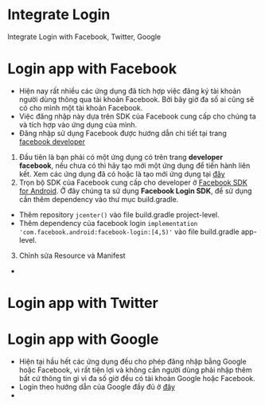 # Integrate Login
Integrate Login with Facebook, Twitter, Google

# Login app with Facebook

* Hiện nay rất nhiều các ứng dụng đã tích hợp việc đăng ký tài khoản người dùng thông qua tài khoản Facebook. Bởi bây giờ đa số ai cũng sẽ có cho mình một tài khoản Facebook.
* Việc đăng nhập này dựa trên SDK của Facebook cung cấp cho chúng ta và tích hợp vào ứng dụng của mình.
* Đăng nhập sử dụng Facebook được hướng dẫn chi tiết tại trang [facebook developer](https://developers.facebook.com/docs/facebook-login/android?locale=en)

1. Đầu tiên là bạn phải có một ứng dụng có trên trang **developer facebook**, nếu chưa có thì hãy tạo mới một ứng dụng để tiến hành liên kết. Xem các ứng dụng đã có hoặc là tạo mới ứng dụng tại [đây](https://developers.facebook.com/apps/)
2. Trọn bộ SDK của Facebook cung cấp cho developer ở [Facebook SDK for Android](https://developers.facebook.com/docs/android/componentsdks). Ở đây chúng ta sử dụng **Facebook Login SDK**, để sử dụng cần thêm dependency vào thư mục build.gradle.

* Thêm repository `jcenter()` vào file build.gradle project-level.
* Thêm dependency của facebook login `implementation 'com.facebook.android:facebook-login:[4,5)'` vào file build.gradle app-level.

3. Chỉnh sửa Resource và Manifest

*  

# Login app with Twitter

# Login app with Google

* Hiện tại hầu hết các ứng dụng đều cho phép đăng nhập bằng Google hoặc Facebook, vì rất tiện lợi và không cần người dùng phải nhập thêm bất cứ thông tin gì vì đa số giờ đều có tài khoản Google hoặc Facebook.
* Login theo hướng dẫn của Google đầy đủ ở [đây](https://developers.google.com/identity/sign-in/android/start-integrating)
* 

